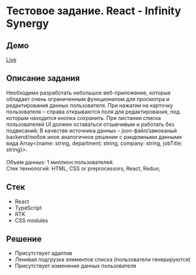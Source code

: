 # Тестовое задание. React - Infinity Synergy

## Демо
<a href="https://is-user-list.vercel.app">Live</a> 

## Описание задания
Необходимо разработать небольшое веб-приложение, которые обладает очень ограниченным функционалом для просмотра и редактирования данных пользователя. При нажатии на карточку пользователя – справа открываются поля для редактирования, под которым находится кнопка сохранить. При листании списка пользователей UI должен оставаться отзывчивым и работать без подвисаний;
В качестве источника данных – json-файл/замоканый backend/любое иное аналогичное решение с рандомными данными вида Array<{name: string, department: string, company: string, jobTitle: string}>.
<br>
<br>
Объем данных: 1 миллион пользователей.<br>
Стек технологий: HTML, CSS or preprocessors, React, Redux;

## Стек
- React
- TypeScript
- RTK
- CSS modules

## Решение
- Присутствует адаптив
- Ленивая подгрузка элементов списка (пользователи генерируются)
- Присутствует изменение данных пользователя
